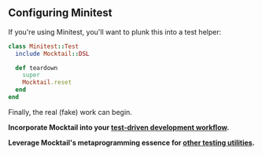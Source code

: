 ## Configuring Minitest

If you're using Minitest, you'll want to plunk this into a test helper:

```ruby
class Minitest::Test
  include Mocktail::DSL

  def teardown
    super
    Mocktail.reset
  end
end
```

Finally, the real (fake) work can begin.

**Incorporate Mocktail into your [test-driven development workflow](tdd.md).**

**Leverage Mocktail's metaprogramming essence for [other testing utilities](other_uses.md).**
